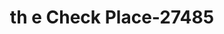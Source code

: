 ---
f_zip-code: 39059
f_state-code: MS
title: th e Check Place-27485
f_phone: 601-587-0900
f_city-only: Crystal Springs
f_address: 25063 Highway 51 Crystal Springs
f_location-unique-id: '27485'
slug: th-e-check-place-27485
updated-on: '2024-05-30T13:46:58.046Z'
created-on: '2024-05-30T13:36:59.803Z'
published-on: '2024-05-30T13:54:32.469Z'
f_city-state: cms/city/crystal-springs-ms.md
f_company: cms/company/th-e-check-place.md
f_state: cms/state/mississippi.md
layout: '[payday-loan].html'
tags: payday-loan
---